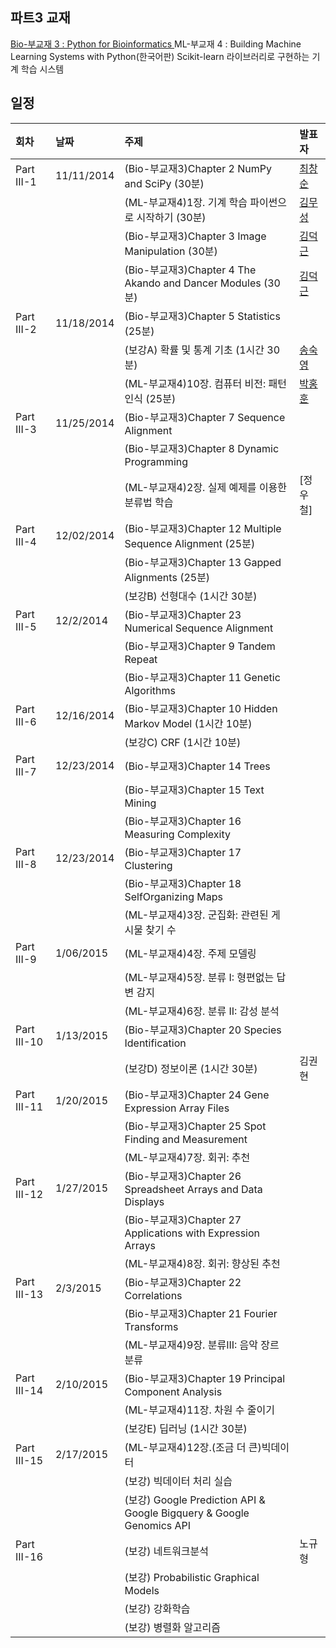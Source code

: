 
## 파트3 교재
[Bio-부교재 3 : Python for Bioinformatics ](http://www.amazon.com/Python-Bioinformatics-Bartlett-Biomedical-Informatics/dp/0763751863)
ML-부교재 4 : Building Machine Learning Systems with Python(한국어판) Scikit-learn 라이브러리로 구현하는 기계 학습 시스템

## 일정
|회차	    |날짜	   |주제	                                                    |발표자	|
|:---	    |:---	   |:---	                                                    |:---	|
|Part III-1    |11/11/2014  |(Bio-부교재3)Chapter 2 NumPy and SciPy (30분) |[최창순](https://www.facebook.com/changsoon.choi.3)  |
|              |            |(ML-부교재4)1장. 기계 학습 파이썬으로 시작하기 (30분) |[김무성](https://www.facebook.com/moodern)  |
|              |            |(Bio-부교재3)Chapter 3 Image Manipulation (30분) |[김덕근](https://www.facebook.com/dklovesky)  |
|              |            |(Bio-부교재3)Chapter 4 The Akando and Dancer Modules (30분) |[김덕근](https://www.facebook.com/dklovesky)  |
|Part III-2    |11/18/2014  |(Bio-부교재3)Chapter 5 Statistics (25분) |               |
|              |            |(보강A) 확률 및 통계 기초 (1시간 30분) |[송숙영](https://www.facebook.com/sookyoung.song.3)  |
|              |            |(ML-부교재4)10장. 컴퓨터 비전: 패턴 인식 (25분) |[박홍훈](https://www.facebook.com/profile.php?id=100001858792450)  |
|Part III-3    |11/25/2014  |(Bio-부교재3)Chapter 7 Sequence Alignment |               |
|              |            |(Bio-부교재3)Chapter 8 Dynamic Programming |              |
|              |            |(ML-부교재4)2장. 실제 예제를 이용한 분류법 학습 | [정우철]        |
|Part III-4    |12/02/2014  |(Bio-부교재3)Chapter 12 Multiple Sequence Alignment (25분) |               |
|              |            |(Bio-부교재3)Chapter 13 Gapped Alignments (25분) |              |
|              |            |(보강B) 선형대수 (1시간 30분) |         | [정동진]
|Part III-5    |12/2/2014  |(Bio-부교재3)Chapter 23 Numerical Sequence Alignment |               |
|              |            |(Bio-부교재3)Chapter 9 Tandem Repeat |              |
|              |            |(Bio-부교재3)Chapter 11 Genetic Algorithms |         |
|Part III-6    |12/16/2014  |(Bio-부교재3)Chapter 10 Hidden Markov Model (1시간 10분) |               |
|              |            |(보강C) CRF (1시간 10분) |              |
|Part III-7    |12/23/2014  |(Bio-부교재3)Chapter 14 Trees  |  |
|              |            |(Bio-부교재3)Chapter 15 Text Mining  |  |
|              |            |(Bio-부교재3)Chapter 16 Measuring Complexity  |  |
|Part III-8    |12/23/2014 |(Bio-부교재3)Chapter 17 Clustering  |  |
|              |           |(Bio-부교재3)Chapter 18 SelfOrganizing Maps  |  |
|              |           |(ML-부교재4)3장. 군집화: 관련된 게시물 찾기 수  |  |
|Part III-9    |1/06/2015  |(ML-부교재4)4장. 주제 모델링  |  |
|              |           |(ML-부교재4)5장. 분류 I: 형편없는 답변 감지  |  |
|              |           |(ML-부교재4)6장. 분류 II: 감성 분석  |  |
|Part III-10    |1/13/2015  |(Bio-부교재3)Chapter 20 Species Identification  |  |
|               |           |(보강D) 정보이론 (1시간 30분)  |김권현  |
|Part III-11    |1/20/2015  |(Bio-부교재3)Chapter 24 Gene Expression Array Files  |  |
|               |           |(Bio-부교재3)Chapter 25 Spot Finding and Measurement  |  |
|               |           |(ML-부교재4)7장. 회귀: 추천  |  |
|Part III-12    |1/27/2015  |(Bio-부교재3)Chapter 26 Spreadsheet Arrays and Data Displays    |  |
|               |           |(Bio-부교재3)Chapter 27 Applications with Expression Arrays    |  |
|               |           |(ML-부교재4)8장. 회귀: 향상된 추천    |  |
|Part III-13    |2/3/2015  | (Bio-부교재3)Chapter 22 Correlations |  |
|               |          | (Bio-부교재3)Chapter 21 Fourier Transforms  |  |
|               |          | (ML-부교재4)9장. 분류III: 음악 장르 분류 |  |
|Part III-14    | 2/10/2015 | (Bio-부교재3)Chapter 19 Principal Component Analysis  |  |
|               |           | (ML-부교재4)11장. 차원 수 줄이기 |  |
|               |           | (보강E) 딥러닝 (1시간 30분) | |
|Part III-15    | 2/17/2015 | (ML-부교재4)12장.(조금 더 큰)빅데이터  |  |
|               |           | (보강) 빅데이터 처리 실습 |  |
|               |           | (보강) Google Prediction API & Google Bigquery & Google Genomics API |  |
|Part III-16    |           | (보강) 네트워크분석 | 노규형 |
|               |           | (보강) Probabilistic Graphical Models |     |
|               |           | (보강) 강화학습 |     |
|               |           | (보강) 병렬화 알고리즘 |     |

